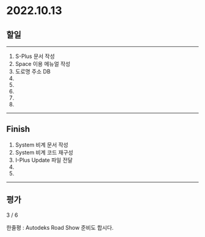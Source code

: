 # 2022.10.13

## 할일

------

1. S-Plus 문서 작성
2. Space 이용 메뉴얼 작성
3. 도로명 주소 DB
4. 
5. 
6. 
7. 
8. 








------

## Finish

1. System 비계 문서 작성
2. System 비계 코드 재구성
3. I-Plus Update 파일 전달
4. 
5. 


------

## 평가

  3 / 6

한줄평 : Autodeks Road Show 준비도 합시다.